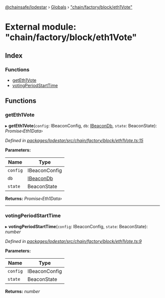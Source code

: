 [@chainsafe/lodestar](../README.md) › [Globals](../globals.md) › ["chain/factory/block/eth1Vote"](_chain_factory_block_eth1vote_.md)

# External module: "chain/factory/block/eth1Vote"

## Index

### Functions

* [getEth1Vote](_chain_factory_block_eth1vote_.md#geteth1vote)
* [votingPeriodStartTime](_chain_factory_block_eth1vote_.md#votingperiodstarttime)

## Functions

###  getEth1Vote

▸ **getEth1Vote**(`config`: IBeaconConfig, `db`: [IBeaconDb](../interfaces/_db_api_beacon_interface_.ibeacondb.md), `state`: BeaconState): *Promise‹Eth1Data›*

*Defined in [packages/lodestar/src/chain/factory/block/eth1Vote.ts:15](https://github.com/ChainSafe/lodestar/blob/e079784d1/packages/lodestar/src/chain/factory/block/eth1Vote.ts#L15)*

**Parameters:**

Name | Type |
------ | ------ |
`config` | IBeaconConfig |
`db` | [IBeaconDb](../interfaces/_db_api_beacon_interface_.ibeacondb.md) |
`state` | BeaconState |

**Returns:** *Promise‹Eth1Data›*

___

###  votingPeriodStartTime

▸ **votingPeriodStartTime**(`config`: IBeaconConfig, `state`: BeaconState): *number*

*Defined in [packages/lodestar/src/chain/factory/block/eth1Vote.ts:9](https://github.com/ChainSafe/lodestar/blob/e079784d1/packages/lodestar/src/chain/factory/block/eth1Vote.ts#L9)*

**Parameters:**

Name | Type |
------ | ------ |
`config` | IBeaconConfig |
`state` | BeaconState |

**Returns:** *number*
